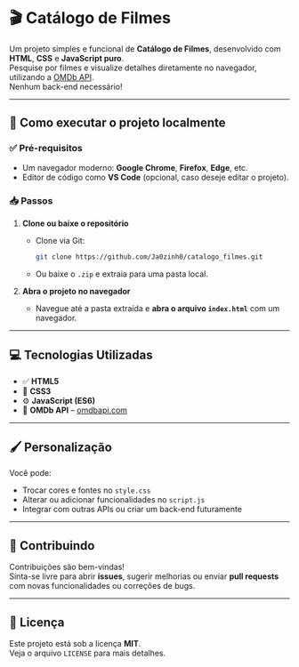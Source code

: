 # 🎬 Catálogo de Filmes

Um projeto simples e funcional de **Catálogo de Filmes**, desenvolvido com **HTML**, **CSS** e **JavaScript puro**.  
Pesquise por filmes e visualize detalhes diretamente no navegador, utilizando a [OMDb API](https://www.omdbapi.com/).  
Nenhum back-end necessário!

---

## 🚀 Como executar o projeto localmente

### ✅ Pré-requisitos
- Um navegador moderno: **Google Chrome**, **Firefox**, **Edge**, etc.
- Editor de código como **VS Code** (opcional, caso deseje editar o projeto).

### 📥 Passos

1. **Clone ou baixe o repositório**

   - Clone via Git:
     ```bash
     git clone https://github.com/Ja0zinh0/catalogo_filmes.git
     ```
   - Ou baixe o `.zip` e extraia para uma pasta local.

2. **Abra o projeto no navegador**

   - Navegue até a pasta extraída e **abra o arquivo `index.html`** com um navegador.


---

## 💻 Tecnologias Utilizadas

- ✅ **HTML5**
- 🎨 **CSS3**
- ⚙️ **JavaScript (ES6)**
- 📡 **OMDb API** – [omdbapi.com](https://www.omdbapi.com/)

---

## 🖌️ Personalização

Você pode:
- Trocar cores e fontes no `style.css`
- Alterar ou adicionar funcionalidades no `script.js`
- Integrar com outras APIs ou criar um back-end futuramente

---

## 🤝 Contribuindo

Contribuições são bem-vindas!  
Sinta-se livre para abrir **issues**, sugerir melhorias ou enviar **pull requests** com novas funcionalidades ou correções de bugs.


---

## 📄 Licença

Este projeto está sob a licença **MIT**.  
Veja o arquivo `LICENSE` para mais detalhes.
